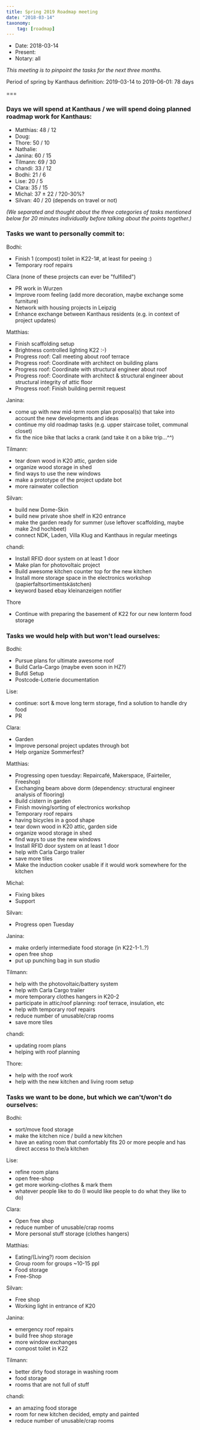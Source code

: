 ```yaml
---
title: Spring 2019 Roadmap meeting
date: "2018-03-14"
taxonomy:
    tag: [roadmap]
---
```


- Date: 2018-03-14
- Present:
- Notary: all

_This meeting is to pinpoint the tasks for the next three months._

Period of spring by Kanthaus definition: 2019-03-14 to 2019-06-01: 78 days

===

### Days we will spend at Kanthaus / we will spend doing planned roadmap work for Kanthaus:

  * Matthias: 48 / 12
  * Doug:
  * Thore: 50 / 10
  * Nathalie:
  * Janina: 60 / 15
  * Tilmann: 69 / 30
  * chandi: 33 / 12
  * Bodhi: 21 / 6
  * Lise: 20 / 5
  * Clara: 35 / 15
  * Michal: 37 ± 22 / ?20-30%?
  * Silvan: 40 / 20 (depends on travel or not)

_(We separated and thought about the three categories of tasks mentioned below for 20 minutes individually before talking about the points together.)_

### Tasks we want to personally commit to:

Bodhi:
- Finish 1 (compost) toilet in K22-1#, at least for peeing :)
- Temporary roof repairs

Clara (none of these projects can ever be "fulfilled")
- PR work in Wurzen
- Improve room feeling (add more decoration, maybe exchange some furniture)
- Network with housing projects in Leipzig
- Enhance exchange between Kanthaus residents (e.g. in context of project updates)

Matthias:
* Finish scaffolding setup
* Brightness controlled lighting K22 :-)
* Progress roof: Call meeting about roof terrace
* Progress roof: Coordinate with architect on building plans
* Progress roof: Coordinate with structural engineer about roof
* Progress roof: Coordinate with architect & structural engineer about structural integrity of attic floor
* Progress roof: Finish building permit request

Janina:
- come up with new mid-term room plan proposal(s) that take into account the new developments and ideas
- continue my old roadmap tasks (e.g. upper staircase toilet, communal closet)
- fix the nice bike that lacks a crank (and take it on a bike trip...^^)

Tilmann:
- tear down wood in K20 attic, garden side
- organize wood storage in shed
- find ways to use the new windows
- make a prototype of the project update bot
- more rainwater collection

Silvan:
- build new Dome-Skin
- build new private shoe shelf in K20 entrance
- make the garden ready for summer (use leftover scaffolding, maybe make 2nd hochbeet)
- connect NDK, Laden, Villa Klug and Kanthaus in regular meetings

chandi:
- Install RFID door system on at least 1 door
- Make plan for photovoltaic project
- Build awesome kitchen counter top for the new kitchen
- Install more storage space in the electronics workshop (papierfaltsortimentskästchen)
- keyword based ebay kleinanzeigen notifier

Thore
- Continue with preparing the basement of K22 for our new lonterm food storage

### Tasks we would help with but won't lead ourselves:

Bodhi:
- Pursue plans for ultimate awesome roof
- Build Carla-Cargo (maybe even soon in HZ?)
- Bufdi Setup
- Postcode-Lotterie documentation

Lise:
- continue: sort & move long term storage, find a solution to handle dry food
- PR

Clara:
- Garden
- Improve personal project updates through bot
- Help organize Sommerfest?

Matthias:
* Progressing open tuesday: Repaircafé, Makerspace, (Fairteiler, Freeshop)
* Exchanging beam above dorm (dependency: structural engineer analysis of flooring)
* Build cistern in garden
* Finish moving/sorting of electronics workshop
* Temporary roof repairs
* having bicycles in a good shape
* tear down wood in K20 attic, garden side
* organize wood storage in shed
* find ways to use the new windows
* Install RFID door system on at least 1 door
* help with Carla Cargo trailer
* save more tiles
* Make the induction cooker usable if it would work somewhere for the kitchen

Michal:
- Fixing bikes
- Support

Silvan:
- Progress open Tuesday

Janina:
- make orderly intermediate food storage (in K22-1-1..?)
- open free shop
- put up punching bag in sun studio

Tilmann:
- help with the photovoltaic/battery system
- help with Carla Cargo trailer
- more temporary clothes hangers in K20-2
- participate in attic/roof planning: roof terrace, insulation, etc
- help with temporary roof repairs
- reduce number of unusable/crap rooms
- save more tiles

chandi:
- updating room plans
- helping with roof planning

Thore:
- help with the roof work
- help with the new kitchen and living room setup

### Tasks we want to be done, but which we can't/won't do ourselves:

Bodhi:
- sort/move food storage
- make the kitchen nice / build a new kitchen
- have an eating room that comfortably fits 20 or more people and has direct access to the/a kitchen

Lise:
- refine room plans
- open free-shop
- get more working-clothes & mark them
- whatever people like to do (I would like people to do what they like to do)

Clara:
- Open free shop
- reduce number of unusable/crap rooms
- More personal stuff storage (clothes hangers)

Matthias:
* Eating/(Living?) room decision
* Group room for groups ~10-15 ppl
* Food storage
* Free-Shop

Silvan:
- Free shop
- Working light in entrance of K20

Janina:
- emergency roof repairs
- build free shop storage
- more window exchanges
- compost toilet in K22

Tilmann:
- better dirty food storage in washing room
- food storage
- rooms that are not full of stuff

chandi:
- an amazing food storage
- room for new kitchen decided, empty and painted
- reduce number of unusable/crap rooms
